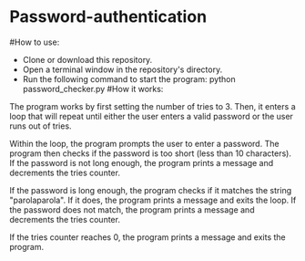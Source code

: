 # Password-authentication
#How to use:

- Clone or download this repository.
- Open a terminal window in the repository's directory.
- Run the following command to start the program:
python password_checker.py
#How it works:

The program works by first setting the number of tries to 3. Then, it enters a loop that will repeat until either the user enters a valid password or the user runs out of tries.

Within the loop, the program prompts the user to enter a password. The program then checks if the password is too short (less than 10 characters). If the password is not long enough, the program prints a message and decrements the tries counter.

If the password is long enough, the program checks if it matches the string "parolaparola". If it does, the program prints a message and exits the loop. If the password does not match, the program prints a message and decrements the tries counter.

If the tries counter reaches 0, the program prints a message and exits the program.
